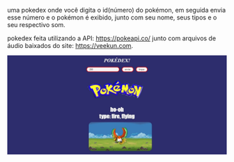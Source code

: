 uma pokedex onde você digita o id(número) do pokémon, em seguida envia esse número e o pokémon é exibido, junto com seu nome, seus tipos e o seu respectivo som.

pokedex feita utilizando a API: https://pokeapi.co/ junto com arquivos de áudio baixados do site: https://veekun.com.


![screenshot da pokedex](https://github.com/AlanLK22/pokedex/blob/main/img/screenshot.jpeg)
